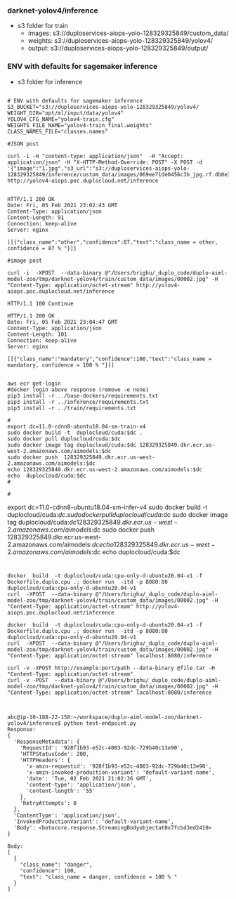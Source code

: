  
### darknet-yolov4/inference 

* s3 folder for train
    * images: s3://duploservices-aiops-yolo-128329325849/custom_data/
    * weights: s3://duploservices-aiops-yolo-128329325849/yolov4/
    * output: s3://duploservices-aiops-yolo-128329325849/output/
 

### ENV with defaults for sagemaker inference
* s3 folder for inference
```shell script

# ENV with defaults for sagemaker inference
S3_BUCKET="s3://duploservices-aiops-yolo-128329325849/yolov4/
WEIGHT_DIR="opt/ml/input/data/yolov4"
YOLOV4_CFG_NAME="yolov4-train.cfg"
WEIGHTS_FILE_NAME="yolov4-train_final.weights"
CLASS_NAMES_FILE="classes.names"  
```
 
```shell script
#JSON post
 
curl -i -H "content-type: application/json"  -H "Accept: application/json" -H "X-HTTP-Method-Override: POST" -X POST -d  '{"image":"1.jpg","s3_url":"s3://duploservices-aiops-yolo-128329325849/inference/custom_data/images/069ee71de0456c3b_jpg.rf.db0e34dc33e401c42ae6066d63152134.jpg"}'  http://yolov4-aiops.poc.duplocloud.net/inference


HTTP/1.1 200 OK
Date: Fri, 05 Feb 2021 23:02:43 GMT
Content-Type: application/json
Content-Length: 91
Connection: keep-alive
Server: nginx

[[{"class_name":"other","confidence":87,"text":"class_name = other, confidence = 87 % "}]]

```


```shell script
#image post
 
curl -i  -XPOST  --data-binary @"/Users/brighu/_duplo_code/duplo-aiml-model-zoo/tmp/darknet-yolov4/train/custom_data/images/00002.jpg" -H "Content-Type: application/octet-stream" http://yolov4-aiops.poc.duplocloud.net/inference

HTTP/1.1 100 Continue

HTTP/1.1 200 OK
Date: Fri, 05 Feb 2021 23:04:47 GMT
Content-Type: application/json
Content-Length: 101
Connection: keep-alive
Server: nginx

[[{"class_name":"mandatory","confidence":100,"text":"class_name = mandatory, confidence = 100 % "}]]


```

```shell script
aws ecr get-login 
#docker login above response (remove -e none)
pip3 install -r ../base-dockers/requirements.txt 
pip3 install -r ../inference/requirements.txt 
pip3 install -r ../train/requirements.txt 

#
export dc=11.0-cdnn8-ubuntu18.04-sm-train-v4
sudo docker build -t  duplocloud/cuda:$dc .
sudo docker pull duplocloud/cuda:$dc
sudo docker image tag duplocloud/cuda:$dc 128329325849.dkr.ecr.us-west-2.amazonaws.com/aimodels:$dc
sudo docker push  128329325849.dkr.ecr.us-west-2.amazonaws.com/aimodels:$dc
echo 128329325849.dkr.ecr.us-west-2.amazonaws.com/aimodels:$dc
echo  duplocloud/cuda:$dc
#

#
```
export dc=11.0-cdnn8-ubuntu18.04-sm-infer-v4
sudo docker build -t  duplocloud/cuda:$dc .
sudo docker pull duplocloud/cuda:$dc
sudo docker image tag duplocloud/cuda:$dc 128329325849.dkr.ecr.us-west-2.amazonaws.com/aimodels:$dc
sudo docker push  128329325849.dkr.ecr.us-west-2.amazonaws.com/aimodels:$dc
echo 128329325849.dkr.ecr.us-west-2.amazonaws.com/aimodels:$dc
echo  duplocloud/cuda:$dc
#

```shell script
docker  build  -t duplocloud/cuda:cpu-only-d-ubuntu20.04-v1 -f Dockerfile.duplo.cpu .; docker run  -itd -p 8080:80  duplocloud/cuda:cpu-only-d-ubuntu20.04-v1 
curl  -XPOST  --data-binary @"/Users/brighu/_duplo_code/duplo-aiml-model-zoo/tmp/darknet-yolov4/train/custom_data/images/00002.jpg" -H "Content-Type: application/octet-stream" http://yolov4-aiops.poc.duplocloud.net/inference

```

```shell script
docker  build  -t duplocloud/cuda:cpu-only-d-ubuntu20.04-v1 -f Dockerfile.duplo.cpu .; docker run  -itd -p 8080:80  duplocloud/cuda:cpu-only-d-ubuntu20.04-v1 
curl  -XPOST  --data-binary @"/Users/brighu/_duplo_code/duplo-aiml-model-zoo/tmp/darknet-yolov4/train/custom_data/images/00002.jpg" -H "Content-Type: application/octet-stream" localhost:8080/inference

```

```shell script
curl -v -XPOST http://example:port/path --data-binary @file.tar -H "Content-Type: application/octet-stream"
curl -v -POST  --data-binary @"/Users/brighu/_duplo_code/duplo-aiml-model-zoo/tmp/darknet-yolov4/train/custom_data/images/00002.jpg" -H "Content-Type: application/octet-stream" localhost:8080/inference



abc@ip-10-188-22-158:~/workspace/duplo-aiml-model-zoo/darknet-yolov4/inference$ python test-endpoint.py  
Response:
{
  'ResponseMetadata': {
    'RequestId': '928f1b93-e52c-4003-92dc-729b40c13e90',
    'HTTPStatusCode': 200,
    'HTTPHeaders': {
      'x-amzn-requestid': '928f1b93-e52c-4003-92dc-729b40c13e90',
      'x-amzn-invoked-production-variant': 'default-variant-name',
      'date': 'Tue, 02 Feb 2021 21:02:36 GMT',
      'content-type': 'application/json',
      'content-length': '55'
    },
    'RetryAttempts': 0
  },
  'ContentType': 'application/json',
  'InvokedProductionVariant': 'default-variant-name',
  'Body': <botocore.response.StreamingBodyobjectat0x7fcbd3ed2410>
}

Body:
[
  {
    "class_name": "danger",
    "confidence": 100,
    "text": "class_name = danger, confidence = 100 % "
  }
]
```